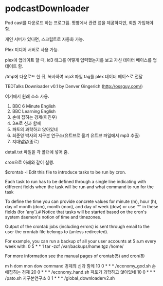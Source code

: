 # podcastDownloader

Pod cast를 다운로드 하는 프로그램.
팟빵에서 관련 앱을 제공하지만,
회원 가입해야 함.

개인 서버가 있다면, 스크립트로 자동화 가능.

Plex 미디어 서버로 사용 가능.

plex에 업데이트 할 때, id3 태그를 어떻게 입력했는지를 보고
자신 데이터 베이스를 업데이트 함.

/tmp에 다운로드 한 뒤,
복사하여 mp3 파일 tag를 plex 데이터 베이스로 전달


TEDTalks Downloader v0.1
by Denver Gingerich (http://ossguy.com/)

여기에서 원래 소소 사용.


1. BBC 6 Minute English
2. BBC Learning English
3. 손에 잡히는 경제(이진우)
4. 3프로 신과 함께
5. 파토의 과학하고 앉아있네
6. 최준영 박사의 지구본 연구소(유트브로 옮겨 유트브 파일에서 mp3 추출)
7. 지대넓얇(종료)


detail.txt 파일을 각 폴더에 넣어 줌.


cron으로 아래와 같이 실행.


$crontab -l
 Edit this file to introduce tasks to be run by cron.

 Each task to run has to be defined through a single line
 indicating with different fields when the task will be run
 and what command to run for the task

 To define the time you can provide concrete values for
 minute (m), hour (h), day of month (dom), month (mon),
 and day of week (dow) or use '*' in these fields (for 'any').#
 Notice that tasks will be started based on the cron's system
 daemon's notion of time and timezones.

 Output of the crontab jobs (including errors) is sent through
 email to the user the crontab file belongs to (unless redirected).

 For example, you can run a backup of all your user accounts
 at 5 a.m every week with:
 0 5 * * 1 tar -zcf /var/backups/home.tgz /home/

 For more information see the manual pages of crontab(5) and cron(8)

 m h  dom mon dow   command
경제의 신과 함께
10 0 * * * /economy_god.sh
손에잡히는 경제
20 0 * * * /economy_hand.sh
파토가 과학하고 앉아있네
10 0 * * * /pato.sh
지구본연구소
0 1 * * * /global_downloaderv2.sh

